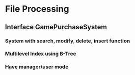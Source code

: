 File Processing
====================

Interface GamePurchaseSystem 
-------------------------------

### System with search, modify, delete, insert function
### Multilevel Index using B-Tree
### Have manager/user mode
